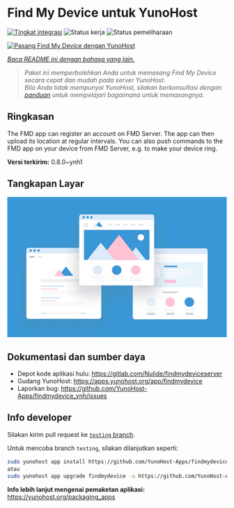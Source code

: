 <!--
N.B.: README ini dibuat secara otomatis oleh <https://github.com/YunoHost/apps/tree/master/tools/readme_generator>
Ini TIDAK boleh diedit dengan tangan.
-->

# Find My Device untuk YunoHost

[![Tingkat integrasi](https://apps.yunohost.org/badge/integration/findmydevice)](https://ci-apps.yunohost.org/ci/apps/findmydevice/)
![Status kerja](https://apps.yunohost.org/badge/state/findmydevice)
![Status pemeliharaan](https://apps.yunohost.org/badge/maintained/findmydevice)

[![Pasang Find My Device dengan YunoHost](https://install-app.yunohost.org/install-with-yunohost.svg)](https://install-app.yunohost.org/?app=findmydevice)

*[Baca README ini dengan bahasa yang lain.](./ALL_README.md)*

> *Paket ini memperbolehkan Anda untuk memasang Find My Device secara cepat dan mudah pada server YunoHost.*  
> *Bila Anda tidak mempunyai YunoHost, silakan berkonsultasi dengan [panduan](https://yunohost.org/install) untuk mempelajari bagaimana untuk memasangnya.*

## Ringkasan

The FMD app can register an account on FMD Server. The app can then upload its location at regular intervals.
You can also push commands to the FMD app on your device from FMD Server, e.g. to make your device ring.

**Versi terkirim:** 0.8.0~ynh1

## Tangkapan Layar

![Tangkapan Layar pada Find My Device](./doc/screenshots/example.jpg)

## Dokumentasi dan sumber daya

- Depot kode aplikasi hulu: <https://gitlab.com/Nulide/findmydeviceserver>
- Gudang YunoHost: <https://apps.yunohost.org/app/findmydevice>
- Laporkan bug: <https://github.com/YunoHost-Apps/findmydevice_ynh/issues>

## Info developer

Silakan kirim pull request ke [`testing` branch](https://github.com/YunoHost-Apps/findmydevice_ynh/tree/testing).

Untuk mencoba branch `testing`, silakan dilanjutkan seperti:

```bash
sudo yunohost app install https://github.com/YunoHost-Apps/findmydevice_ynh/tree/testing --debug
atau
sudo yunohost app upgrade findmydevice -u https://github.com/YunoHost-Apps/findmydevice_ynh/tree/testing --debug
```

**Info lebih lanjut mengenai pemaketan aplikasi:** <https://yunohost.org/packaging_apps>
